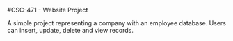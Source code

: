 #CSC-471 - Website Project

A simple project representing a company with an employee database. Users can insert, update, delete and view records.